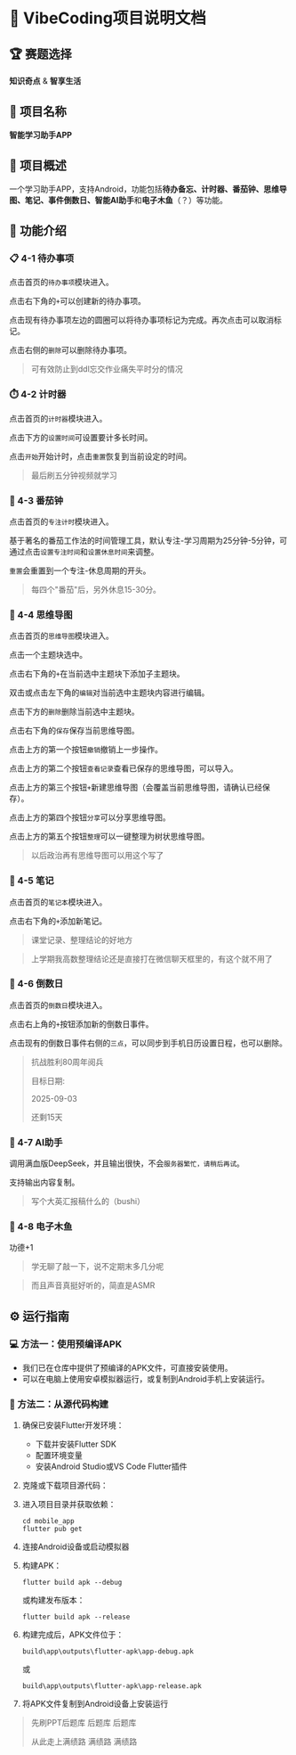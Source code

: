 # 📱 VibeCoding项目说明文档

## 🏆 赛题选择

**知识奇点** & **智享生活**

## 📝 项目名称

**智能学习助手APP**

## 🎯 项目概述

一个学习助手APP，支持Android，功能包括**待办备忘、计时器、番茄钟、思维导图、笔记、事件倒数日、智能AI助手**和**电子木鱼**（？）等功能。

## 🌟 功能介绍

### 📋 4-1 待办事项

点击首页的`待办事项`模块进入。

点击右下角的`+`可以创建新的待办事项。

点击现有待办事项左边的圆圈可以将待办事项标记为完成。再次点击可以取消标记。

点击右侧的`删除`可以删除待办事项。

> 可有效防止到ddl忘交作业痛失平时分的情况

### ⏱️ 4-2 计时器

点击首页的`计时器`模块进入。

点击下方的`设置时间`可设置要计多长时间。

点击`开始`开始计时，点击`重置`恢复到当前设定的时间。

> 最后刷五分钟视频就学习

### 🍅 4-3 番茄钟

点击首页的`专注计时`模块进入。

基于著名的番茄工作法的时间管理工具，默认专注-学习周期为25分钟-5分钟，可通过点击`设置专注时间`和`设置休息时间`来调整。

`重置`会重置到一个专注-休息周期的开头。

> 每四个"番茄"后，另外休息15-30分。

### 🧠 4-4 思维导图

点击首页的`思维导图`模块进入。

点击一个主题块选中。

点击右下角的`+`在当前选中主题块下添加子主题块。

双击或点击左下角的`编辑`对当前选中主题块内容进行编辑。

点击下方的`删除`删除当前选中主题块。

点击右下角的`保存`保存当前思维导图。

点击上方的第一个按钮`撤销`撤销上一步操作。

点击上方的第二个按钮`查看记录`查看已保存的思维导图，可以导入。

点击上方的第三个按钮`+`新建思维导图（会覆盖当前思维导图，请确认已经保存）。

点击上方的第四个按钮`分享`可以分享思维导图。

点击上方的第五个按钮`整理`可以一键整理为树状思维导图。

> 以后政治再有思维导图可以用这个写了

### 📝 4-5 笔记

点击首页的`笔记本`模块进入。

点击右下角的`+`添加新笔记。

> 课堂记录、整理结论的好地方

> 上学期我高数整理结论还是直接打在微信聊天框里的，有这个就不用了

### 📅 4-6 倒数日

点击首页的`倒数日`模块进入。

点击右上角的`+`按钮添加新的倒数日事件。

点击现有的倒数日事件右侧的`三点`，可以同步到手机日历设置日程，也可以删除。

> 抗战胜利80周年阅兵
> 
> 目标日期:
>
> 2025-09-03
>
> 还剩15天

### 🤖 4-7 AI助手

调用满血版DeepSeek，并且输出很快，不会`服务器繁忙，请稍后再试`。

支持输出内容复制。

> 写个大英汇报稿什么的（bushi）

### 🧘 4-8 电子木鱼

功德+1

> 学无聊了敲一下，说不定期末多几分呢

> 而且声音真挺好听的，简直是ASMR

## ⚙️ 运行指南

### 💻 方法一：使用预编译APK

- 我们已在仓库中提供了预编译的APK文件，可直接安装使用。
- 可以在电脑上使用安卓模拟器运行，或复制到Android手机上安装运行。

### 🔧 方法二：从源代码构建

1. 确保已安装Flutter开发环境：
   - 下载并安装Flutter SDK
   - 配置环境变量
   - 安装Android Studio或VS Code Flutter插件

2. 克隆或下载项目源代码：
   
   
   
3. 进入项目目录并获取依赖：
   ```
   cd mobile_app
   flutter pub get
   ```

4. 连接Android设备或启动模拟器

5. 构建APK：
   ```
   flutter build apk --debug
   ```
   或构建发布版本：
   ```
   flutter build apk --release
   ```

6. 构建完成后，APK文件位于：
   ```
   build\app\outputs\flutter-apk\app-debug.apk
   ```
   或
   ```
   build\app\outputs\flutter-apk\app-release.apk
   ```

7. 将APK文件复制到Android设备上安装运行

> 先刷PPT后题库 后题库 后题库
>
> 从此走上满绩路 满绩路 满绩路